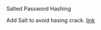 Salted Password Hashing 

Add Salt to avoid hasing crack. [link](https://crackstation.net/hashing-security.htm)
